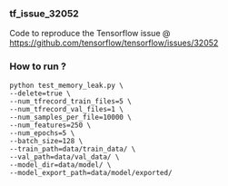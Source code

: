 ### tf_issue_32052


Code to reproduce the Tensorflow issue @ https://github.com/tensorflow/tensorflow/issues/32052


### How to run ?

```
python test_memory_leak.py \
--delete=true \
--num_tfrecord_train_files=5 \
--num_tfrecord_val_files=1 \
--num_samples_per_file=10000 \
--num_features=250 \
--num_epochs=5 \
--batch_size=128 \
--train_path=data/train_data/ \
--val_path=data/val_data/ \
--model_dir=data/model/ \
--model_export_path=data/model/exported/
```

